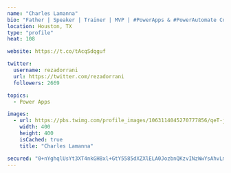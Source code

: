```yaml
---
name: "Charles Lamanna"
bio: "Father | Speaker | Trainer | MVP | #PowerApps & #PowerAutomate Community Super User | YouTuber Right-pointing triangle http://youtube.com/c/rezadorrani | Learn - Share - Clockwise rightwards and leftwards open circle arrows"
location: Houston, TX
type: "profile"
heat: 108

website: https://t.co/tAcqSdqguf

twitter:
  username: rezadorrani
  url: https://twitter.com/rezadorrani
  followers: 2669

topics:
  - Power Apps

images:
  - url: https://pbs.twimg.com/profile_images/1063114045270777856/qeT-jpWr_400x400.jpg
    width: 400
    height: 400
    isCached: true
    title: "Charles Lamanna"

secured: "0+nYghqlUsYt3XT4nkGH8xl+GtY5585dXZXlELA0JozbnQKzvINzWwYsAhvLmYo43NDsYn/jR4Fuo92nsT6b0pVC/iuCpgW39npVGoRQ9OqjfIlHfncFyKZrg3Sqg9UZwtVbTKOj+tODET1ek/rwFfoIWgmYMnWofrIFlObG2wq4FAji8OguZaD4A73QuS/npA/ldjAZqJaa+NuMRFAnWNEieLptIncarOoefNeiSaHl4s95CVNHWxjxrp4MRScODFqr87oXt1lQmbAEx8lj+9di4FHKwbs7uWF66mAWE/qo/jPt/uaVE96yhqDV46w9kD8mLdQTJPZ9YoJ0Q8kCgrgTs8d5qqtxEGfE+4+cuHfqtdDrgAO8W6Aa1fB72+c4NWnnlaoDZ4W4I88TmubPXI3Wfj5QIsyeO66D78nOA34=;OUo9HgcScOHUKO9jhXSo0g=="
---
```



